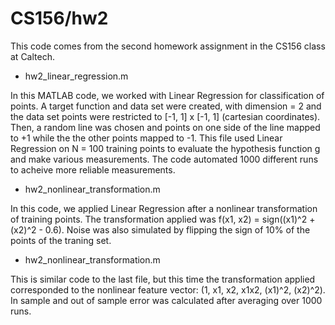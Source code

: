 # CS156/hw2
This code comes from the second homework assignment in the CS156 class at Caltech.

- hw2_linear_regression.m

In this MATLAB code, we worked with Linear Regression for classification of points.
A target function and data set were created, with dimension = 2 and the data set
points were restricted to [-1, 1] x [-1, 1] (cartesian coordinates). Then,
a random line was chosen and points on one side of the line mapped to +1 while the
the other points mapped to -1. This file used Linear Regression on N = 100 training
points to evaluate the hypothesis function g and make various measurements. The code
automated 1000 different runs to acheive more reliable measurements.

- hw2_nonlinear_transformation.m

In this code, we applied Linear Regression after a nonlinear transformation of
training points. The transformation applied was f(x1, x2) = sign((x1)^2 + (x2)^2 - 0.6).
Noise was also simulated by flipping the sign of 10% of the points of the traning set.

- hw2_nonlinear_transformation.m

This is similar code to the last file, but this time the transformation applied
corresponded to the nonlinear feature vector: (1, x1, x2, x1x2, (x1)^2, (x2)^2).
In sample and out of sample error was calculated after averaging over 1000 runs.
